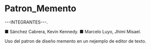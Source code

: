 # Patron_Memento
---INTEGRANTES---.

■  Sánchez Cabrera, Kevin Kennedy.
■  Marcelo Luyo, Jhimi Misael.

Uso del patron de diseño memento en un nejemplo de editor de texto.
